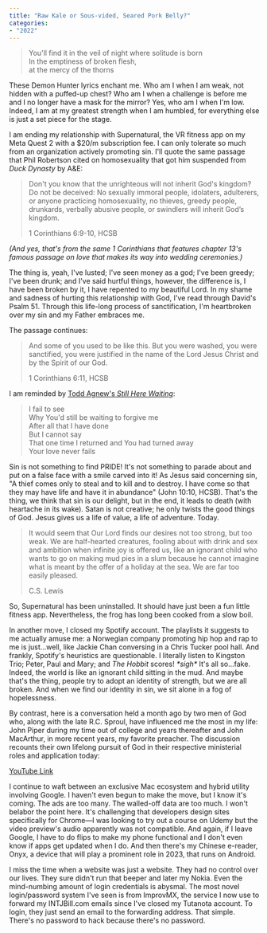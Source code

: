 ```yaml
---
title: "Raw Kale or Sous-vided, Seared Pork Belly?"
categories:
- "2022"
---
```


> You'll find it in the veil of night where solitude is born  
In the emptiness of broken flesh,   
at the mercy of the thorns

These Demon Hunter lyrics enchant me.  Who am I when I am weak, not hidden with a puffed-up chest?  Who am I when a challenge is before me and I no longer have a mask for the mirror?  Yes, who am I when I'm low.  Indeed, I am at my greatest strength when I am humbled, for everything else is just a set piece for the stage. 

I am ending my relationship with Supernatural, the VR fitness app on my Meta Quest 2 with a $20/m subscription fee.  I can only tolerate so much from an organization actively promoting sin.  I'll quote the same passage that Phil Robertson cited on homosexuality that got him suspended from *Duck Dynasty* by A&E:

> Don't you know that the unrighteous will not inherit God's kingdom?  Do not be deceived: No sexually immoral people, idolaters,  adulterers, or anyone practicing homosexuality,  no thieves,  greedy people, drunkards, verbally abusive people, or swindlers will inherit God’s kingdom. 
>  
>  1 Corinthians 6:9-10, HCSB

*(And yes, that's from the same 1 Corinthians that features chapter 13's famous passage on love that makes its way into wedding ceremonies.)*

The thing is, yeah, I've lusted; I've seen money as a god; I've been greedy; I've been drunk; and I've said hurtful things, however, the difference is, I have been broken by it, I have repented to my beautiful Lord.  In my shame and sadness of hurting this relationship with God, I've read through David's Psalm 51. Through this life-long process of sanctification, I'm heartbroken over my sin and my Father embraces me.  

The passage continues: 

> And some of you used to be like this.  But you were washed, you were sanctified,  you were justified in the name of the Lord Jesus Christ and by the Spirit of our God.
>
> 1 Corinthians 6:11, HCSB

I am reminded by [Todd Agnew's *Still Here Waiting*](https://www.youtube.com/watch?v=67uAzORbXmA):

> I fail to see  
Why You'd still be waiting to forgive me  
After all that I have done  
But I cannot say  
That one time I returned and You had turned away  
Your love never fails  

Sin is not something to find PRIDE!  It's not something to parade about and put on a false face with a smile carved into it!   As Jesus said concerning sin, "A thief comes only to steal and to kill and to destroy.  I have come so that they may have life and have it in abundance" (John 10:10, HCSB).  That's the thing, we think that sin is our delight, but in the end, it leads to death (with heartache in its wake).  Satan is not creative; he only twists the good things of God.  Jesus gives us a life of value, a life of adventure.  Today. 

> It would seem that Our Lord finds our desires not too strong, but too weak. We are half-hearted creatures, fooling about with drink and sex and ambition when infinite joy is offered us, like an ignorant child who wants to go on making mud pies in a slum because he cannot imagine what is meant by the offer of a holiday at the sea. We are far too easily pleased.
>
> C.S. Lewis

So, Supernatural has been uninstalled.  It should have just been a fun little fitness app.  Nevertheless, the frog has long been cooked from a slow boil.

In another move, I closed my Spotify account.  The playlists it suggests to me actually amuse me:  a Norwegian company promoting hip hop and rap to me is just...well, like Jackie Chan conversing in a Chris Tucker pool hall.  And frankly, Spotify's heuristics are questionable.  I literally listen to Kingston Trio; Peter, Paul and Mary; and *The Hobbit* scores!  *\*sigh\** It's all so...fake.  Indeed, the world is like an ignorant child sitting in the mud.  And maybe that's the thing, people try to adopt an identity of strength, but we are all broken.  And when we find our identity in sin, we sit alone in a fog of hopelessness.

By contrast, here is a conversation held a month ago by two men of God who, along with the late R.C. Sproul, have influenced me the most in my life: John Piper during my time out of college and years thereafter and John MacArthur, in more recent years, my favorite preacher.  The discussion recounts their own lifelong pursuit of God in their respective ministerial roles and application today:

[YouTube Link](https://www.youtube.com/watch?v=WHdb1kdSlN4)

I continue to waft between an exclusive Mac ecosystem and hybrid utility involving Google.  I haven't even begun to make the move, but I know it's coming.  The ads are too many.  The walled-off data are too much.  I won't belabor the point here.  It's challenging that developers design sites specifically for Chrome—I was looking to try out a course on Udemy but the video preview's audio apparently was not compatible.  And again, if I leave Google, I have to do flips to make my phone functional and I don't even know if apps get updated when I do.  And then there's my Chinese e-reader, Onyx, a device that will play a prominent role in 2023, that runs on Android.  

I miss the time when a website was just a website.  They had no control over our lives.  They sure didn't run that beeper and later my Nokia.  Even the mind-numbing amount of login credentials is abysmal.   The most novel login/password system I've seen is from ImprovMX, the service I now use to forward my INTJBill.com emails since I've closed my Tutanota account.  To login, they just send an email to the forwarding address.  That simple.  There's no password to hack because there's no password.  